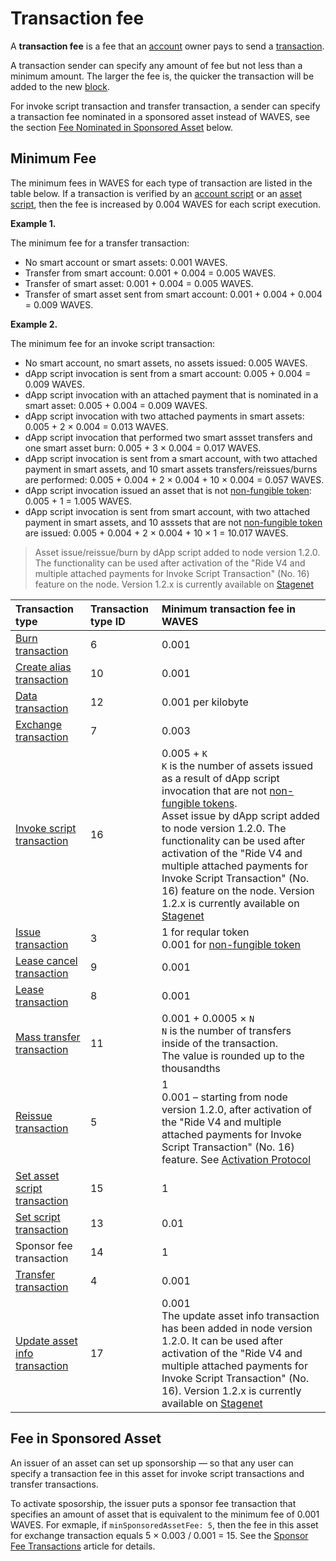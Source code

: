 # Transaction fee

A **transaction fee** is a fee that an [account](/en/blockchain/account) owner pays to send a [transaction](/en/blockchain/transaction).

A transaction sender can specify any amount of fee but not less than a  minimum amount. The larger the fee is, the quicker the transaction will be added to the new [block](/en/blockchain/block).

For invoke script transaction and transfer transaction, a sender can specify a transaction fee nominated in a sponsored asset instead of WAVES, see the section [Fee Nominated in Sponsored Asset](#fee-nominated-in-sponsored-asset) below.

## Minimum Fee

The minimum fees in WAVES for each type of transaction are listed in the table below. If a transaction is verified by an [account script](/en/ride/script/script-types/account-script) or an [asset script](/en/ride/script/script-types/asset-script), then the fee is increased by 0.004 WAVES for each script execution.

**Example 1.**

The minimum fee for a transfer transaction:

* No smart account or smart assets: 0.001 WAVES.
* Transfer from smart account: 0.001 + 0.004 = 0.005 WAVES.
* Transfer of smart asset: 0.001 + 0.004 = 0.005 WAVES.
* Transfer of smart asset sent from smart account: 0.001 + 0.004 + 0.004 = 0.009 WAVES.

**Example 2.**

The minimum fee for an invoke script transaction:

* No smart account, no smart assets, no assets issued: 0.005 WAVES.
* dApp script invocation is sent from a smart account: 0.005 + 0.004 = 0.009 WAVES.
* dApp script invocation with an attached payment that is nominated in a smart asset: 0.005 + 0.004 = 0.009 WAVES.
* dApp script invocation with two attached payments in smart assets: 0.005 + 2 × 0.004 = 0.013 WAVES.
* dApp script invocation that performed two smart assset transfers and one smart asset burn: 0.005 + 3 × 0.004 = 0.017 WAVES.
* dApp script invocation is sent from a smart account, with two attached payment in smart assets, and 10 smart assets transfers/reissues/burns are performed: 0.005 + 0.004 + 2 × 0.004 + 10 × 0.004 = 0.057 WAVES.
* dApp script invocation issued an asset that is not [non-fungible token](/en/blockchain/token/non-fungible-token): 0.005 + 1 = 1.005 WAVES.
* dApp script invocation is sent from smart account, with two attached payment in smart assets, and 10 asssets that are not [non-fungible token](/en/blockchain/token/non-fungible-token) are issued: 0.005 + 0.004 + 2 × 0.004 + 10 × 1 = 10.017 WAVES.

> Asset issue/reissue/burn by dApp script added to node version 1.2.0. The functionality can be used after activation of the "Ride V4 and multiple attached payments for Invoke Script Transaction" (No. 16) feature on the node. Version 1.2.x is currently available on [Stagenet](/en/blockchain/blockchain-network/stage-network)

| Transaction type | Transaction type ID | Minimum transaction fee in WAVES |
| :--- | :--- | :--- |
| [Burn transaction](/en/blockchain/transaction-type/burn-transaction) | 6 | 0.001 |
| [Create alias transaction](/en/blockchain/transaction-type/alias-transaction) | 10 | 0.001 |
| [Data transaction](/en/blockchain/transaction-type/data-transaction) | 12 | 0.001 per kilobyte | The value is rounded up to the thousandths |
| [Exchange transaction](/en/blockchain/transaction-type/exchange-transaction) | 7 | 0.003 |
| [Invoke script transaction](/en/blockchain/transaction-type/invoke-script-transaction) | 16 | 0.005 + `K`<br>`K` is the number of assets issued as a result of dApp script invocation that are not [non-fungible tokens](/en/blockchain/token/non-fungible-token).<br>Asset issue by dApp script added to node version 1.2.0. The functionality can be used after activation of the "Ride V4 and multiple attached payments for Invoke Script Transaction" (No. 16) feature on the node. Version 1.2.x is currently available on [Stagenet](/en/blockchain/blockchain-network/stage-network) |
| [Issue transaction](/en/blockchain/transaction-type/issue-transaction) | 3 | 1 for reqular token <br>0.001 for [non-fungible token](/en/blockchain/token/non-fungible-token) |
| [Lease cancel transaction](/en/blockchain/transaction-type/lease-cancel-transaction) | 9 | 0.001 |
| [Lease transaction](/en/blockchain/transaction-type/lease-transaction) | 8 | 0.001 |
| [Mass transfer transaction](/en/blockchain/transaction-type/mass-transfer-transaction) | 11 | 0.001 + 0.0005 × `N`<br>`N` is the number of transfers inside of the transaction.<br>The value is rounded up to the thousandths |
| [Reissue transaction](/en/blockchain/transaction-type/reissue-transaction) | 5 | 1<br/>0.001 – starting from node version 1.2.0, after activation of the "Ride V4 and multiple attached payments for Invoke Script Transaction" (No. 16) feature. See <a href="/en/blockchain/waves-protocol/activation-protocol">Activation Protocol</a>|
| [Set asset script transaction](/en/blockchain/transaction-type/set-asset-script-transaction) | 15 | 1 |
| [Set script transaction](/en/blockchain/transaction-type/set-script-transaction) | 13 | 0.01 |
| Sponsor fee transaction | 14 | 1 |
| [Transfer transaction](/en/blockchain/transaction-type/transfer-transaction) | 4 | 0.001 |
| [Update asset info transaction](/en/blockchain/transaction-type/update-asset-info-transaction) | 17 | 0.001<br>The update asset info transaction has been added in node version 1.2.0. It can be used after activation of the "Ride V4 and multiple attached payments for Invoke Script Transaction" (No. 16). Version 1.2.x is currently available on [Stagenet](/en/blockchain/blockchain-network/stage-network) |

## Fee in Sponsored Asset

An issuer of an asset can set up sponsorship — so that any user can specify a transaction fee in this asset for invoke script transactions and transfer transactions.

To activate sposorship, the issuer puts a sponsor fee transaction that specifies an amount of asset that is equivalent to the minimum fee of 0.001 WAVES. For exmaple, if `minSponsoredAssetFee: 5`, then the fee in this asset for exchange transaction equals 5 × 0.003 / 0.001 = 15. See the [Sponsor Fee Transactions](/en/blockchain/waves-protocol/sponsored-fee) article for details.
